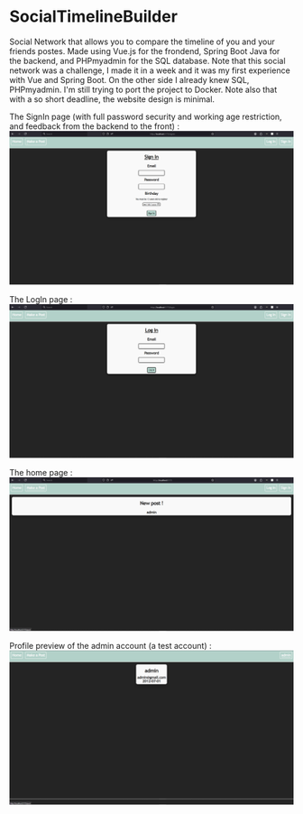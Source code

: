 # SocialTimelineBuilder
Social Network that allows you to compare the timeline of you and your friends postes.
Made using Vue.js for the frondend, Spring Boot Java for the backend, and PHPmyadmin for the SQL database.
Note that this social network was a challenge, I made it in a week and it was my first experience with Vue and Spring Boot.
On the other side I already knew SQL, PHPmyadmin.
I'm still trying to port the project to Docker.
Note also that with a so short deadline, the website design is minimal.

The SignIn page (with full password security and working age restriction, and feedback from the backend to the front) :
![SignIn Menu](Showcase/Signin.png)

The LogIn page :
![LogIn Menu](Showcase/Login.png)

The home page :
![Main home page](Showcase/Home.png)

Profile preview of the admin account (a test account) :
![Main home page](Showcase/ProfileView.png)
